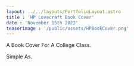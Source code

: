 ```yaml
---
layout: ../../layouts/PortfolioLayout.astro
title : 'HP Lovecraft Book Cover'
date : 'November 15th 2022'
teaserimage : '/public/assets/HPBookCover.png'
---
```

<style>
    img{
        max-width:900px;
    }
</style>
A Book Cover For A College Class.

Simple As.